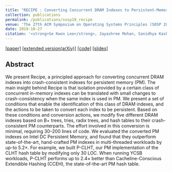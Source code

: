 ```yaml
---
title: "RECIPE : Converting Concurrent DRAM Indexes to Persistent-Memory Indexes"
collection: publications
permalink: /publications/sosp19_recipe
venue: 'The 27th ACM Symposium on Operating Systems Principles (SOSP 2019)'
date: 2019-10-27
citation: '<strong>Se Kwon Lee</strong>, Jayashree Mohan, Sanidhya Kashyap, Taesoo Kim, and Vijay Chidambaram, Proceedings of <i>the 27th ACM Symposium on Operating Systems Principles </i> (<strong>SOSP 2019</strong>).'
---
```

[[paper]](https://sekwonlee.github.io/files/sosp19-recipe.pdf)
[[extended version(arXiv)]](https://arxiv.org/abs/1909.13670)
[[code]](https://github.com/utsaslab/RECIPE)
[[slides]](https://sekwonlee.github.io/files/sosp19-recipe-slides.pdf)

## Abstract
We present Recipe, a principled approach for converting concurrent DRAM indexes into crash-consistent indexes for persistent memory (PM). The main insight behind Recipe is that isolation provided by a certain class of concurrent in-memory indexes can be translated with small changes to crash-consistency when the same index is used in PM. We present a set of conditions that enable the identification of this class of DRAM indexes, and the actions to be taken to convert each index to be persistent. Based on these conditions and conversion actions, we modify five different DRAM indexes based on B+ trees, tries, radix trees, and hash tables to their crash-consistent PM counterparts. The effort involved in this conversion is minimal, requiring 30–200 lines of code. We evaluated the converted PM indexes on Intel DC Persistent Memory, and found that they outperform state-of-the-art, hand-crafted PM indexes in multi-threaded workloads by up-to 5.2×. For example, we built P-CLHT, our PM implementation of the CLHT hash table by modifying only 30 LOC. When running YCSB workloads, P-CLHT performs up to 2.4× better than Cacheline-Conscious Extendible Hashing (CCEH), the state-of-the-art PM hash table.

